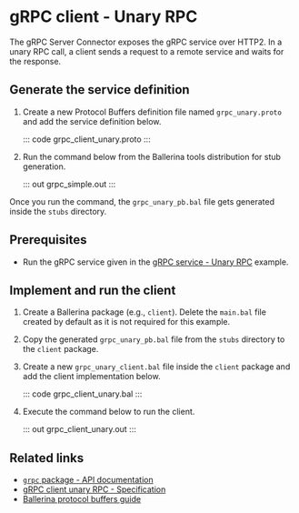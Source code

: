 # gRPC client - Unary RPC

The gRPC Server Connector exposes the gRPC service over HTTP2. In a unary RPC call, a client sends a request to a remote service and waits for the response.

## Generate the service definition

1. Create a new Protocol Buffers definition file named `grpc_unary.proto` and add the service definition below.

    ::: code grpc_client_unary.proto :::

2. Run the command below from the Ballerina tools distribution for stub generation.

   ::: out grpc_simple.out :::

Once you run the command, the `grpc_unary_pb.bal` file gets generated inside the `stubs` directory.

## Prerequisites
- Run the gRPC service given in the [gRPC service - Unary RPC](/learn/by-example/grpc-service-unary/) example.

## Implement and run the client

1. Create a Ballerina package (e.g., `client`). Delete the `main.bal` file created by default as it is not required for this example.

2. Copy the generated `grpc_unary_pb.bal` file from the `stubs` directory to the  `client` package.

3. Create a new `grpc_unary_client.bal` file inside the `client` package and add the client implementation below.

   ::: code grpc_client_unary.bal :::

4. Execute the command below to run the client.

   ::: out grpc_client_unary.out :::

## Related links
- [`grpc` package - API documentation](https://lib.ballerina.io/ballerina/grpc/latest)
- [gRPC client unary RPC - Specification](/spec/grpc/#41-simple-rpc)
- [Ballerina protocol buffers guide](/learn/cli-documentation/grpc/)
